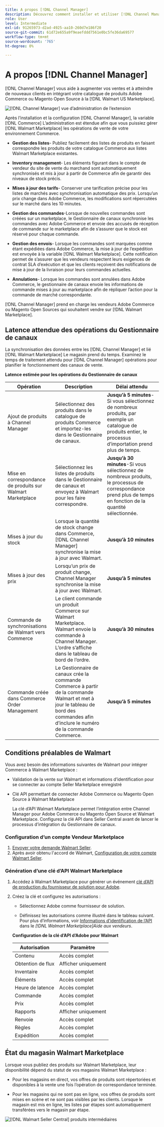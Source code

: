 ```yaml
---
title: A propos [!DNL Channel Manager]
description: Découvrez comment installer et utiliser [!DNL Channel Manager] pour intégrer Adobe Commerce et les magasins Magento Open Sources à des marchés tiers et créer un canal de vente afin de gérer de manière transparente les listes, les prix, les stocks et les ventes Marketplace auprès de votre administrateur Commerce.
role: User
level: Intermediate
exl-id: 91265973-d2ad-4925-aa10-260d7e186f20
source-git-commit: 61d72e655a9f9eaefddd7561e0bc5fe36da69577
workflow-type: tm+mt
source-wordcount: '765'
ht-degree: 0%

---
```



# A propos [!DNL Channel Manager]

[!DNL Channel Manager] vous aide à augmenter vos ventes et à atteindre de nouveaux clients en intégrant votre catalogue de produits Adobe Commerce ou Magento Open Source à la [!DNL Walmart US Marketplace].

![[!DNL Channel Manager] vue d’administration de l’extension](assets/channel-manager-home.png)

Après l’installation et la configuration [!DNL Channel Manager], la variable [!DNL Commerce] L’administration est étendue afin que vous puissiez gérer [!DNL Walmart Marketplace] les opérations de vente de votre environnement Commerce.

* **Gestion des listes**- Publiez facilement des listes de produits en faisant correspondre les produits de votre catalogue Commerce aux listes Walmart Marketplace existantes.

* **Inventory management**- Les éléments figurant dans le compte de vendeur du site de vente du marchand sont automatiquement synchronisés et mis à jour à partir de Commerce afin de garantir des niveaux de stock précis.

* **Mises à jour des tarifs**- Conserver une tarification précise pour les listes de marchés avec synchronisation automatique des prix. Lorsqu’un prix change dans Adobe Commerce, les modifications sont répercutées sur le marché dans les 10 minutes.

* **Gestion des commandes**-Lorsque de nouvelles commandes sont créées sur un marketplace, le Gestionnaire de canaux synchronise les commandes avec Adobe Commerce et envoie des accusés de réception de commande sur le marketplace afin de s’assurer que le stock est réservé pour chaque commande.

* **Gestion des envois**- Lorsque les commandes sont marquées comme étant expédiées dans Adobe Commerce, la mise à jour de l’expédition est envoyée à la variable [!DNL Walmart Marketplace]. Cette notification permet de s’assurer que les vendeurs respectent leurs exigences de contrat SLA d’exécution et que les clients reçoivent des notifications de mise à jour de la livraison pour leurs commandes actuelles.

* **Annulations**- Lorsque les commandes sont annulées dans Adobe Commerce, le gestionnaire de canaux envoie les informations de commande mises à jour au marketplace afin de répliquer l’action pour la commande de marché correspondante.

[!DNL Channel Manager] prend en charge les vendeurs Adobe Commerce ou Magento Open Sources qui souhaitent vendre sur [!DNL Walmart Marketplace].

## Latence attendue des opérations du Gestionnaire de canaux

La synchronisation des données entre les [!DNL Channel Manager] et lié [!DNL Walmart Marketplace] Le magasin prend du temps. Examinez le temps de traitement attendu pour [!DNL Channel Manager] opérations pour planifier le fonctionnement des canaux de vente.

**Latence estimée pour les opérations du Gestionnaire de canaux**

| **Opération** | **Description** | **Délai attendu** |
|--------------------------------------------|-----------------------------------------------------------------------------------------------------------------------------------------------|---------------------------------------------------------------------------------------------------------------------------|
| Ajout de produits à Channel Manager | Sélectionnez des produits dans le catalogue de produits Commerce et importez-les dans le Gestionnaire de canaux. | **Jusqu’à 5 minutes**-Si vous sélectionnez de nombreux produits, par exemple un catalogue de produits entier, le processus d’importation prend plus de temps. |
| Mise en correspondance de produits sur Walmart Marketplace | Sélectionnez les listes de produits dans le Gestionnaire de canaux et envoyez à Walmart pour les faire correspondre. | **Jusqu’à 30 minutes**-Si vous sélectionnez de nombreux produits, le processus de correspondance prend plus de temps en fonction de la quantité sélectionnée. |
| Mises à jour du stock | Lorsque la quantité de stock change dans Commerce, [!DNL Channel Manager] synchronise la mise à jour avec Walmart. | **Jusqu’à 10 minutes** |
| Mises à jour des prix | Lorsqu’un prix de produit change, Channel Manager synchronise la mise à jour avec Walmart. | **Jusqu’à 5 minutes** |
| Commande de synchronisations de Walmart vers Commerce | Le client commande un produit Commerce sur Walmart Marketplace. Walmart envoie la commande à Channel Manager. L’ordre s’affiche dans le tableau de bord de l’ordre. | **Jusqu’à 30 minutes** |
| Commande créée dans Commerce Order Management | Le Gestionnaire de canaux crée la commande Commerce à partir de la commande Walmart et met à jour le tableau de bord des commandes afin d’inclure le numéro de la commande Commerce. | **Jusqu’à 5 minutes** |

## Conditions préalables de Walmart

Vous avez besoin des informations suivantes de Walmart pour intégrer Commerce à Walmart Marketplace :

* Validation de la vente sur Walmart et informations d’identification pour se connecter au compte Seller Marketplace enregistré

* Clé API permettant de connecter Adobe Commerce ou Magento Open Source à Walmart Marketplace

   La clé d’API Walmart Marketplace permet l’intégration entre Channel Manager pour Adobe Commerce ou Magento Open Source et Walmart Marketplace. Configurez la clé API dans Seller Central avant de lancer le processus d’intégration du Gestionnaire de canaux.

### Configuration d’un compte Vendeur Marketplace

1. [Envoyer votre demande Walmart Seller](https://marketplace-apply.walmart.com/apply?id=0014M00001zivMpQAI).
2. Après avoir obtenu l&#39;accord de Walmart, [Configuration de votre compte Walmart Seller](https://sellerhelp.walmart.com/seller/s/guide?article=000008219).

### Génération d’une clé d’API Walmart Marketplace

1. Accédez à Walmart Marketplace pour générer un événement [clé d’API de production du fournisseur de solution pour Adobe](https://developer.walmart.com/#preloginModal?redirectUri=https%3A%2F%2Fdeveloper.walmart.com%2Faccount%2FgenerateKey).

1. Créez la clé et configurez les autorisations :

   * Sélectionnez Adobe comme fournisseur de solution.

   * Définissez les autorisations comme illustré dans le tableau suivant. Pour plus d’informations, voir [Informations d’identification de l’API](https://sellerhelp.walmart.com/seller/s/guide?article=000006422) dans le *[!DNL Walmart Marketplace]Aide aux vendeurs*.

   **Configuration de la clé d’API d’Adobe pour Walmart**

   | **Autorisation** | **Paramètre** |
   |----------------|-------------|
   | Contenu | Accès complet |
   | Obtention de flux | Afficher uniquement |
   | Inventaire | Accès complet |
   | Éléments | Accès complet |
   | Heure de latence | Accès complet |
   | Commande | Accès complet |
   | Prix | Accès complet |
   | Rapports | Afficher uniquement |
   | Renvoie | Accès complet |
   | Règles | Accès complet |
   | Expédition | Accès complet |

## État du magasin Walmart Marketplace

Lorsque vous publiez des produits sur Walmart Marketplace, leur disponibilité dépend du statut de vos magasins Walmart Marketplace :

* Pour les magasins en direct, vos offres de produits sont répertoriées et disponibles à la vente une fois l’opération de correspondance terminée.

* Pour les magasins qui ne sont pas en ligne, vos offres de produits sont mises en scène et ne sont pas visibles par les clients. Lorsque le magasin est mis en ligne, les listes par étapes sont automatiquement transférées vers le magasin par étape.


![[!DNL Walmart Seller Central] produits intermédiaires](assets/walmart-seller-central-staged.png)
